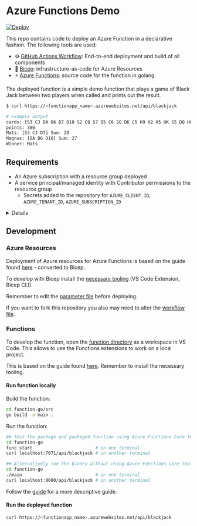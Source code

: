 # Azure Functions Demo

[![Deploy](https://github.com/matsest/azure-functions-demo/actions/workflows/deploy-function-app.yml/badge.svg)](https://github.com/matsest/azure-functions-demo/actions/workflows/deploy-function-app.yml)

This repo contains code to deploy an Azure Function in a declarative fashion. The following tools are used:

- :gear: [GitHub Actions Workflow](https://docs.github.com/en/actions/quickstart): End-to-end deployment and build of all components
- :muscle: [Bicep](https://docs.microsoft.com/en-us/azure/azure-resource-manager/bicep): infrastructure-as-code for Azure Resources
- :zap: [Azure Functions](https://docs.microsoft.com/en-us/azure/azure-functions): source code for the function in golang

The deployed function is a simple demo function that plays a game of Black Jack between two players when called and prints out the result.

```bash
$ curl https://<functionapp_name>.azurewebsites.net/api/blackjack

# Example output
cards: [S3 CJ DA D6 D7 D10 S2 CQ S7 D5 C6 SQ DK C5 H9 H2 H5 HK S5 DQ HQ C2 CA HJ HA C9 S9 D9 D2 D8 S4 CK H10 SA H8 D3 C8 SK C10 H3 DJ S6 C4 H7 H6 C3 H4 C7 S10 S8 D4 SJ]
points: 380
Mats: [S3 CJ D7] Sum: 20
Magnus: [DA D6 D10] Sum: 27
Winner: Mats
```

## Requirements

- An Azure subscription with a resource group deployed
- A service principal/managed identity with Contributor permissions to the resource group
  - Secrets added to the repository for `AZURE_CLIENT_ID`, `AZURE_TENANT_ID`, `AZURE_SUBSCRIPTION_ID`

<details>

```bash
# Set up az cli and log in: https://docs.microsoft.com/en-us/cli/azure/get-started-with-azure-cli

LOCATION=norwayeast
RESOURCERGOUP=az-func-demo
APPNAME=az-func-demo-sp
SUBID="$(az account show -o tsv --query id)"

$ az group create -l $LOCATION -n $RESOURCEGROUP

$ az ad sp create-for-rbac --name $APPNAME --role contributor --scopes "/subscriptions/$SUBID/resourceGroups/$RESOURCEGROUP" --sdk-auth

# The command should output a JSON object similar to this:

{
  "clientId": "<GUID>",
  "subscriptionId": "<GUID>",
  "tenantId": "<GUID>",
  (...)
}

# Copy these values and add as a repository secrets:
#  - AZURE_CLIENT_ID
#  - AZURE_TENANT_ID
#  - AZURE_SUBSCRIPTION_ID
```

</details>

## Development

### Azure Resources

Deployment of Azure resources for Azure Functions is based on the guide found [here](https://docs.microsoft.com/en-us/azure/azure-functions/functions-infrastructure-as-code) - converted to Bicep.

To develop with Bicep install the [necessary tooling](https://docs.microsoft.com/en-us/azure/azure-resource-manager/bicep/install) (VS Code Extension, Bicep CLI).

Remember to edit the [parameter file](./bicep/main.parameters.json) before deploying.

If you want to fork this repository you also may need to alter the [workflow file](./.github/workflows/deploy-function-app.yml).

### Functions

To develop the function, open the [function directory](./function-go) as a workspace in VS Code. This allows to use the Functions extensions to work on a local project.

This is based on the guide found [here](https://docs.microsoft.com/en-us/azure/azure-functions/create-first-function-vs-code-other?tabs=go%2Clinux). Remember to install the necessary tooling.

#### Run function locally

Build the function:

```bash
cd function-go/src
go build -o main .
```

Run the function:

```bash
## Test the package and packaged function using Azure Functions Core Tools
cd function-go
func start                        # in one terminal
curl localhost:7071/api/blackjack # in another terminal

## Alternatively run the binary without using Azure Functions Core Tools (to quickly test the go package)
cd function-go
./main                            # in one terminal
curl localhost:8080/api/blackjack # in another terminal
```

Follow the [guide](https://docs.microsoft.com/en-us/azure/azure-functions/create-first-function-vs-code-other?tabs=go%2Clinux) for a more descriptive guide.

#### Run the deployed function

```bash
curl https://<functionapp_name>.azurewebsites.net/api/blackjack
```
